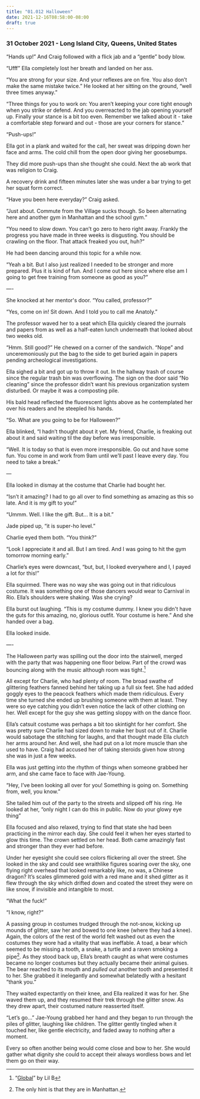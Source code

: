 ```yaml
---
title: "01.012 Halloween"
date: 2021-12-16T08:58:00-08:00
draft: true
---
```

### 31 October 2021 - Long Island City, Queens, United States

“Hands up!” And Craig followed with a flick jab and a “gentle” body blow. 

“Ufff” Ella completely lost her breath and landed on her ass. 

“You are strong for your size. And your reflexes are on fire. You also don’t make the same mistake twice.” He looked at her sitting on the ground, “well three times anyway.”

“Three things for you to work on: You aren’t keeping your core tight enough when you strike or defend. And you overreacted to the jab opening yourself up. Finally your stance is a bit too even. Remember we talked about it - take a comfortable step forward and out - those are your corners for stance.”

“Push-ups!”

Ella got in a plank and waited for the call, her sweat was dripping down her face and arms.  The cold chill from the open door giving her goosebumps. 

They did more push-ups than she thought she could. Next the ab work that was religion to Craig. 

A recovery drink and fifteen minutes later she was under a bar trying to get her squat form correct. 

“Have you been here everyday?” Craig asked. 

“Just about. Commute from the Village sucks though. So been alternating here and another gym in Manhattan and the school gym.”

“You need to slow down. You can’t go zero to hero right away. Frankly the progress you have made in three weeks is disgusting. You should be crawling on the floor. That attack freaked you out, huh?”

He had been dancing around this topic for a while now. 

“Yeah a bit. But I also just realized I needed to be stronger and more prepared. Plus it is kind of fun. And I come out here since where else am I going to get free training from someone as good as you?”

—-

She knocked at her mentor's door. “You called, professor?”

“Yes, come on in! Sit down. And I told you to call me Anatoly.”

The professor waved her to a seat which Ella quickly cleared the journals and papers from as well as a half-eaten lunch underneath that looked about two weeks old. 

“Hmm. Still good?” He chewed on a corner of the sandwich. “Nope” and unceremoniously put the bag to the side to get buried again in papers pending archeological investigations.  

Ella sighed a bit and got up to throw it out.  In the hallway trash of course since the regular trash bin was overflowing. The sign on the door said “No cleaning” since the professor didn’t want his previous organization system disturbed. Or maybe it was a composting pile. 

His bald head reflected the fluorescent lights above as he contemplated her over his readers and he steepled his hands. 

“So.  What are you going to be for Halloween?”

Ella blinked, “I hadn’t thought about it yet. My friend, Charlie, is freaking out about it and said waiting til the day before was irresponsible. 

“Well. It is today so that is even more irresponsible. Go out and have some fun. You come in and work from 9am until we’ll past I leave every day. You need to take a break.”

—

Ella looked in dismay at the costume that Charlie had bought her.

“Isn’t it amazing? I had to go all over to find something as amazing as this so late. And it is my gift to you!”

“Ummm. Well. I like the gift. But… It is a bit.”

Jade piped up, “it is super-ho level.”

Charlie eyed them both. “You think?”  

“Look I appreciate it and all. But I am tired. And I was going to hit the gym tomorrow morning early.”

Charlie’s eyes were downcast, “but, but, I looked everywhere and I, I payed a lot for this!”

Ella squirmed. There was no way she was going out in that ridiculous costume. It was something one of those dancers would wear to Carnival in Rio.  Ella’s shoulders were shaking. Was she crying?

Ella burst out laughing.  “This is my costume dummy.  I knew you didn't have the guts for this amazing, no, glorious outfit. Your costume is here.” And she handed over a bag.

Ella looked inside.

—-

The Halloween party was spilling out the door into the stairwell, merged with the party that was happening one floor below. Part of the crowd was bouncing along with the music although room was tight.[^1]

All except for Charlie, who had plenty of room. The broad swathe of glittering feathers fanned behind her taking up a full six feet.  She had added goggly eyes to the peacock feathers which made them ridiculous. Every time she turned she ended up brushing someone with them at least.  They were so eye catching you didn’t even notice the lack of other clothing on her. Well except for the guy she was getting sloppy with on the dance floor. 

Ella’s catsuit costume was perhaps a bit too skintight for her comfort. She was pretty sure Charlie had sized down to make her bust out of it. Charlie would sabotage the stitching for laughs, and that thought made Ella clutch her arms around her. And well, she had put on a lot more muscle than she used to have. Craig had accused her of taking steroids given how strong she was in just a few weeks. 

Ella was just getting into the rhythm of things when someone grabbed her arm, and she came face to face with Jae-Young. 

“Hey, I’ve been looking all over for you! Something is going on. Something from, well, you know.”

She tailed him out of the party to the streets and slipped off his ring. He looked at her, “only night I can do this in public. Now do your glowy eye thing”

Ella focused and also relaxed, trying to find that state she had been practicing in the mirror each day. She could feel it when her eyes started to glow this time. The crown settled on her head. Both came amazingly fast and stronger than they ever had before. 

Under her eyesight she could see colors flickering all over the street. She looked in the sky and could see wraithlike figures soaring over the sky, one flying right overhead that looked remarkably like, no was, a Chinese dragon? It’s scales glimmered gold with a red mane and it shed glitter as it flew through the sky which drifted down and coated the street they were on like snow, if invisible and intangible to most. 

“What the fuck!”

“I know, right?”

A passing group in costumes trudged through the not-snow, kicking up mounds of glitter, saw her and bowed to one knee (where they had a knee). Again, the colors of the rest of the world felt washed out as even the costumes they wore had a vitality that was ineffable. A toad, a bear which seemed to be missing a tooth, a snake, a turtle and a raven smoking a pipe[^2]. As they stood back up, Ella’s breath caught as what were costumes became no longer costumes but they actually became their animal guises. The bear reached to its mouth and <em>pulled out</em> another tooth and presented it to her. She grabbed it inelegantly and somewhat belatedly with a hesitant “thank you.”

They waited expectantly on their knee, and Ella realized it was for her. She waved them up, and they resumed their trek through the glitter snow. As they drew apart, their costumed nature reasserted itself. 

“Let’s go…” Jae-Young grabbed her hand and they began to run through the piles of glitter, laughing like children. The glitter gently tingled when it touched her, like gentle electricity, and faded away to nothing after a moment.

Every so often another being would come close and bow to her. She would gather what dignity she could to accept their always wordless bows and let them go on their way. 

[^1]: “[Global](https://youtu.be/_T3pRbRASMA)” by Lil B
[^2]: The only hint is that they are in Manhattan. 